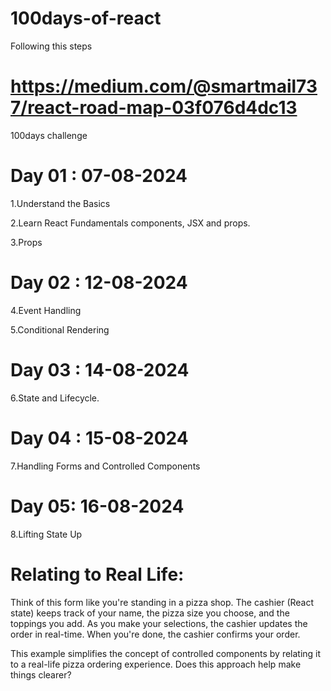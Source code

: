 # 100days-of-react

Following this steps

# https://medium.com/@smartmail737/react-road-map-03f076d4dc13

100days challenge

# Day 01 : 07-08-2024

1.Understand the Basics

2.Learn React Fundamentals components, JSX and props.

3.Props

# Day 02 : 12-08-2024

4.Event Handling

5.Conditional Rendering

# Day 03 : 14-08-2024

6.State and Lifecycle.

# Day 04 : 15-08-2024

7.Handling Forms and Controlled Components

# Day 05: 16-08-2024

8.Lifting State Up

# Relating to Real Life:

Think of this form like you're standing in a pizza shop. The cashier (React state) keeps track of your name, the pizza size you choose, and the toppings you add. As you make your selections, the cashier updates the order in real-time. When you're done, the cashier confirms your order.

This example simplifies the concept of controlled components by relating it to a real-life pizza ordering experience. Does this approach help make things clearer?
